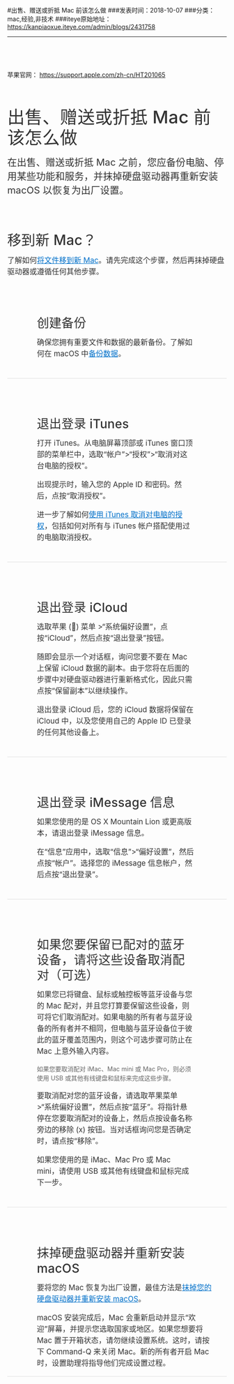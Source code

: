 #出售、赠送或折抵 Mac 前该怎么做
###发表时间：2018-10-07
###分类：mac,经验,非技术
###iteye原始地址：<a href="https://kanpiaoxue.iteye.com/admin/blogs/2431758" target="_blank">https://kanpiaoxue.iteye.com/admin/blogs/2431758</a>

---

<div class="iteye-blog-content-contain" style="font-size: 14px;"> 
 <p>&nbsp;</p> 
 <p>&nbsp;</p> 
 <p>苹果官网：&nbsp;<a href="https://support.apple.com/zh-cn/HT201065">https://support.apple.com/zh-cn/HT201065</a></p> 
 <h1 id="howto-title" style="color: #333333; margin: 64px auto 0px; font-weight: 500; width: auto; font-size: 40px; line-height: 1.175; letter-spacing: 0.008em; font-family: 'SF Pro SC', 'SF Pro Display', 'SF Pro Icons', 'PingFang SC', 'Helvetica Neue', Helvetica, Arial, sans-serif;">出售、赠送或折抵 Mac 前该怎么做</h1> 
 <div class="intro" style="margin-top: 0px; width: auto; color: #333333; font-family: 'SF Pro Text', 'SF Pro Icons', 'Helvetica Neue', Helvetica, Arial, sans-serif; font-size: 17px;"> 
  <p style="margin: 17px auto 1.2em; padding-bottom: 1px; font-size: 22px; line-height: 1.45455; letter-spacing: 0px; font-family: 'SF Pro SC', 'SF Pro Display', 'SF Pro Icons', 'PingFang SC', 'Helvetica Neue', Helvetica, Arial, sans-serif; width: auto;">在出售、赠送或折抵 Mac 之前，您应备份电脑、停用某些功能和服务，并抹掉硬盘驱动器再重新安装 macOS 以恢复为出厂设置。</p> 
 </div> 
 <div style="width: auto; color: #333333; font-family: 'SF Pro Text', 'SF Pro Icons', 'Helvetica Neue', Helvetica, Arial, sans-serif; font-size: 17px;">
  &nbsp;
 </div> 
 <div id="sections" style="width: auto; color: #333333; font-family: 'SF Pro Text', 'SF Pro Icons', 'Helvetica Neue', Helvetica, Arial, sans-serif; font-size: 17px;"> 
  <div style="width: auto;"> 
   <h2 style="color: #333333; margin-top: 32px; margin-bottom: 0px; font-size: 32px; line-height: 1.25; font-weight: 500; letter-spacing: 0.011em; font-family: 'SF Pro SC', 'SF Pro Display', 'SF Pro Icons', 'PingFang SC', 'Helvetica Neue', Helvetica, Arial, sans-serif;">移到新 Mac？</h2> 
   <div class="extra-react-div" style="margin-top: 0.75em; width: auto; padding: 0px;"> 
    <p style="margin-top: 13px; line-height: 1.52947; letter-spacing: 0px; font-family: 'SF Pro SC', 'SF Pro Text', 'SF Pro Icons', 'PingFang SC', 'Helvetica Neue', Helvetica, Arial, sans-serif;">了解如何<a style="color: #0070c9;" href="https://support.apple.com/zh-cn/HT204350">将文件移到新 Mac</a>。请先完成这个步骤，然后再抹掉硬盘驱动器或遵循任何其他步骤。</p> 
   </div> 
  </div> 
  <div class="stepswrap" style="width: auto; padding-left: 68px; margin-top: 48px; border-bottom-width: 1px; border-bottom-style: solid; border-bottom-color: #dedede; display: table;"> 
   <div style="width: 712.609375px; display: table-cell; height: auto; vertical-align: top; padding: 0px 30px 0px 0px; margin-top: 0px;"> 
    <h2 style="color: #333333; margin-bottom: 0px; font-size: 28px; line-height: 1.25; font-weight: 500; letter-spacing: 0.011em; font-family: 'SF Pro SC', 'SF Pro Display', 'SF Pro Icons', 'PingFang SC', 'Helvetica Neue', Helvetica, Arial, sans-serif;">创建备份</h2> 
    <p style="margin-top: 13px; line-height: 1.52947; letter-spacing: 0px; font-family: 'SF Pro SC', 'SF Pro Text', 'SF Pro Icons', 'PingFang SC', 'Helvetica Neue', Helvetica, Arial, sans-serif;">确保您拥有重要文件和数据的最新备份。了解如何在 macOS 中<a style="color: #0070c9;" href="https://support.apple.com/zh-cn/mac-backup">备份数据</a>。<br>&nbsp; &nbsp;</p> 
   </div> 
   <div class="extra-react-div" style="width: 30px; padding: 0px 30px 0px 0px; display: table-cell; height: auto; vertical-align: top; margin-top: 0px;">
    &nbsp;
   </div> 
  </div> 
  <div class="stepswrap" style="width: auto; padding-left: 68px; margin-top: 48px; border-bottom-width: 1px; border-bottom-style: solid; border-bottom-color: #dedede; display: table;"> 
   <div style="width: 712.609375px; display: table-cell; height: auto; vertical-align: top; padding: 0px 30px 0px 0px; margin-top: 0px;"> 
    <h2 style="color: #333333; margin-bottom: 0px; font-size: 28px; line-height: 1.25; font-weight: 500; letter-spacing: 0.011em; font-family: 'SF Pro SC', 'SF Pro Display', 'SF Pro Icons', 'PingFang SC', 'Helvetica Neue', Helvetica, Arial, sans-serif;">退出登录 iTunes</h2> 
    <p style="margin-top: 13px; line-height: 1.52947; letter-spacing: 0px; font-family: 'SF Pro SC', 'SF Pro Text', 'SF Pro Icons', 'PingFang SC', 'Helvetica Neue', Helvetica, Arial, sans-serif;">打开 iTunes。从电脑屏幕顶部或 iTunes 窗口顶部的菜单栏中，选取“帐户”&gt;“授权”&gt;“取消对这台电脑的授权”。</p> 
    <p style="margin-top: 13px; line-height: 1.52947; letter-spacing: 0px; font-family: 'SF Pro SC', 'SF Pro Text', 'SF Pro Icons', 'PingFang SC', 'Helvetica Neue', Helvetica, Arial, sans-serif;">出现提示时，输入您的 Apple ID 和密码。然后，点按“取消授权”。</p> 
    <p style="margin-top: 13px; line-height: 1.52947; letter-spacing: 0px; font-family: 'SF Pro SC', 'SF Pro Text', 'SF Pro Icons', 'PingFang SC', 'Helvetica Neue', Helvetica, Arial, sans-serif;">进一步了解如何<a style="color: #0070c9;" href="https://support.apple.com/zh-cn/HT204385">使用 iTunes 取消对电脑的授权</a>，包括如何对所有与 iTunes 帐户搭配使用过的电脑取消授权。<br>&nbsp; &nbsp;</p> 
   </div> 
   <div class="extra-react-div" style="width: 30px; padding: 0px 30px 0px 0px; display: table-cell; height: auto; vertical-align: top; margin-top: 0px;">
    &nbsp;
   </div> 
  </div> 
  <div class="stepswrap" style="width: auto; padding-left: 68px; margin-top: 48px; border-bottom-width: 1px; border-bottom-style: solid; border-bottom-color: #dedede; display: table;"> 
   <div style="width: 712.609375px; display: table-cell; height: auto; vertical-align: top; padding: 0px 30px 0px 0px; margin-top: 0px;"> 
    <h2 style="color: #333333; margin-bottom: 0px; font-size: 28px; line-height: 1.25; font-weight: 500; letter-spacing: 0.011em; font-family: 'SF Pro SC', 'SF Pro Display', 'SF Pro Icons', 'PingFang SC', 'Helvetica Neue', Helvetica, Arial, sans-serif;">退出登录 iCloud</h2> 
    <p style="margin-top: 13px; line-height: 1.52947; letter-spacing: 0px; font-family: 'SF Pro SC', 'SF Pro Text', 'SF Pro Icons', 'PingFang SC', 'Helvetica Neue', Helvetica, Arial, sans-serif;">选取苹果 () 菜单 &gt;“系统偏好设置”，点按“iCloud”，然后点按“退出登录”按钮。</p> 
    <p style="margin-top: 13px; line-height: 1.52947; letter-spacing: 0px; font-family: 'SF Pro SC', 'SF Pro Text', 'SF Pro Icons', 'PingFang SC', 'Helvetica Neue', Helvetica, Arial, sans-serif;">随即会显示一个对话框，询问您要不要在 Mac 上保留 iCloud 数据的副本。由于您将在后面的步骤中对硬盘驱动器进行重新格式化，因此只需点按“保留副本”以继续操作。</p> 
    <p style="margin-top: 13px; line-height: 1.52947; letter-spacing: 0px; font-family: 'SF Pro SC', 'SF Pro Text', 'SF Pro Icons', 'PingFang SC', 'Helvetica Neue', Helvetica, Arial, sans-serif;">退出登录 iCloud 后，您的 iCloud 数据将保留在 iCloud 中，以及您使用自己的 Apple ID 已登录的任何其他设备上。<br>&nbsp; &nbsp;</p> 
   </div> 
   <div class="extra-react-div" style="width: 30px; padding: 0px 30px 0px 0px; display: table-cell; height: auto; vertical-align: top; margin-top: 0px;">
    &nbsp;
   </div> 
  </div> 
  <div class="stepswrap" style="width: auto; padding-left: 68px; margin-top: 48px; border-bottom-width: 1px; border-bottom-style: solid; border-bottom-color: #dedede; display: table;"> 
   <div style="width: 712.609375px; display: table-cell; height: auto; vertical-align: top; padding: 0px 30px 0px 0px; margin-top: 0px;"> 
    <h2 style="color: #333333; margin-bottom: 0px; font-size: 28px; line-height: 1.25; font-weight: 500; letter-spacing: 0.011em; font-family: 'SF Pro SC', 'SF Pro Display', 'SF Pro Icons', 'PingFang SC', 'Helvetica Neue', Helvetica, Arial, sans-serif;">退出登录 iMessage 信息</h2> 
    <p style="margin-top: 13px; line-height: 1.52947; letter-spacing: 0px; font-family: 'SF Pro SC', 'SF Pro Text', 'SF Pro Icons', 'PingFang SC', 'Helvetica Neue', Helvetica, Arial, sans-serif;">如果您使用的是 OS X Mountain Lion 或更高版本，请退出登录 iMessage 信息。</p> 
    <p style="margin-top: 13px; line-height: 1.52947; letter-spacing: 0px; font-family: 'SF Pro SC', 'SF Pro Text', 'SF Pro Icons', 'PingFang SC', 'Helvetica Neue', Helvetica, Arial, sans-serif;">在“信息”应用中，选取“信息”&gt;“偏好设置”，然后点按“帐户”。选择您的 iMessage 信息帐户，然后点按“退出登录”。<br>&nbsp; &nbsp;</p> 
   </div> 
   <div class="extra-react-div" style="width: 30px; padding: 0px 30px 0px 0px; display: table-cell; height: auto; vertical-align: top; margin-top: 0px;">
    &nbsp;
   </div> 
  </div> 
  <div class="stepswrap" style="width: auto; padding-left: 68px; margin-top: 48px; border-bottom-width: 1px; border-bottom-style: solid; border-bottom-color: #dedede; display: table;"> 
   <div style="width: 712.609375px; display: table-cell; height: auto; vertical-align: top; padding: 0px 30px 0px 0px; margin-top: 0px;"> 
    <h2 style="color: #333333; margin-bottom: 0px; font-size: 28px; line-height: 1.25; font-weight: 500; letter-spacing: 0.011em; font-family: 'SF Pro SC', 'SF Pro Display', 'SF Pro Icons', 'PingFang SC', 'Helvetica Neue', Helvetica, Arial, sans-serif;">如果您要保留已配对的蓝牙设备，请将这些设备取消配对（可选）</h2> 
    <p style="margin-top: 13px; line-height: 1.52947; letter-spacing: 0px; font-family: 'SF Pro SC', 'SF Pro Text', 'SF Pro Icons', 'PingFang SC', 'Helvetica Neue', Helvetica, Arial, sans-serif;">如果您已将键盘、鼠标或触控板等蓝牙设备与您的 Mac 配对，并且您打算要保留这些设备，则可将它们取消配对。如果电脑的所有者与蓝牙设备的所有者并不相同，但电脑与蓝牙设备位于彼此的蓝牙覆盖范围内，则这个可选步骤可防止在 Mac 上意外输入内容。</p> 
    <p style="margin-top: 13px; line-height: 1.52947; letter-spacing: 0px; font-family: 'SF Pro SC', 'SF Pro Text', 'SF Pro Icons', 'PingFang SC', 'Helvetica Neue', Helvetica, Arial, sans-serif;"><span class="note" style="font-size: 14px; color: #666666; line-height: 1.5; letter-spacing: 0px;">如果您要取消配对 iMac、Mac mini 或 Mac Pro，则必须使用 USB 或其他有线键盘和鼠标来完成这些步骤。</span></p> 
    <p style="margin-top: 13px; line-height: 1.52947; letter-spacing: 0px; font-family: 'SF Pro SC', 'SF Pro Text', 'SF Pro Icons', 'PingFang SC', 'Helvetica Neue', Helvetica, Arial, sans-serif;">要取消配对您的蓝牙设备，请选取苹果菜单 &gt;“系统偏好设置”，然后点按“蓝牙”。将指针悬停在您要取消配对的设备上，然后点按设备名称旁边的移除 (x) 按钮。当对话框询问您是否确定时，请点按“移除”。</p> 
    <p style="margin-top: 13px; line-height: 1.52947; letter-spacing: 0px; font-family: 'SF Pro SC', 'SF Pro Text', 'SF Pro Icons', 'PingFang SC', 'Helvetica Neue', Helvetica, Arial, sans-serif;">如果您使用的是 iMac、Mac Pro 或 Mac mini，请使用 USB 或其他有线键盘和鼠标完成下一步。<br>&nbsp; &nbsp;</p> 
   </div> 
   <div class="extra-react-div" style="width: 30px; padding: 0px 30px 0px 0px; display: table-cell; height: auto; vertical-align: top; margin-top: 0px;">
    &nbsp;
   </div> 
  </div> 
  <div id="reinstall" class="stepswrap" style="width: auto; padding-left: 68px; margin-top: 48px; border-bottom-width: 1px; border-bottom-style: solid; border-bottom-color: #dedede; display: table;"> 
   <div style="width: 712.609375px; display: table-cell; height: auto; vertical-align: top; padding: 0px 30px 0px 0px; margin-top: 0px;"> 
    <h2 style="color: #333333; margin-bottom: 0px; font-size: 28px; line-height: 1.25; font-weight: 500; letter-spacing: 0.011em; font-family: 'SF Pro SC', 'SF Pro Display', 'SF Pro Icons', 'PingFang SC', 'Helvetica Neue', Helvetica, Arial, sans-serif;">抹掉硬盘驱动器并重新安装 macOS</h2> 
    <p style="margin-top: 13px; line-height: 1.52947; letter-spacing: 0px; font-family: 'SF Pro SC', 'SF Pro Text', 'SF Pro Icons', 'PingFang SC', 'Helvetica Neue', Helvetica, Arial, sans-serif;">要将您的 Mac 恢复为出厂设置，最佳方法是<a style="color: #0070c9;" href="https://support.apple.com/zh-cn/HT204904#erase">抹掉您的硬盘驱动器并重新安装 macOS</a>。</p> 
    <p style="margin-top: 13px; line-height: 1.52947; letter-spacing: 0px; font-family: 'SF Pro SC', 'SF Pro Text', 'SF Pro Icons', 'PingFang SC', 'Helvetica Neue', Helvetica, Arial, sans-serif;">macOS 安装完成后，Mac 会重新启动并显示“欢迎”屏幕，并提示您选取国家或地区。如果您想要将 Mac 置于开箱状态，请勿继续设置系统。这时，请按下 Command-Q 来关闭 Mac。新的所有者开启 Mac 时，设置助理将指导他们完成设置过程。</p> 
   </div> 
  </div> 
 </div> 
 <p>&nbsp;</p> 
 <p>&nbsp;</p> 
</div>